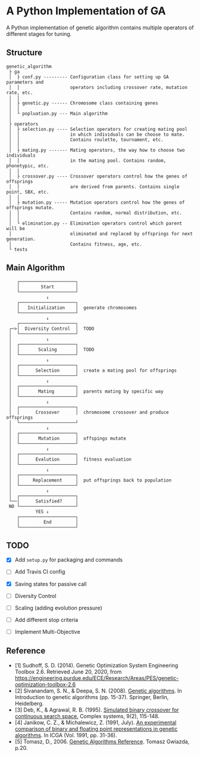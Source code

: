 # A Python Implementation of GA

A Python implementation of genetic algorithm contains multiple operators of different stages for tuning.

## Structure

```
genetic_algorithm
 ├ ga
 │  ├ conf.py --------- Configuration class for setting up GA parameters and
 │  │                   operators including crossover rate, mutation rate, etc.
 │  │
 │  ├ genetic.py ------ Chromosome class containing genes
 │  │
 │  └ popluation.py --- Main algorithm
 │
 ├ operators
 │  ├ selection.py ---- Selection operators for creating mating pool
 │  │                   in which individuals can be choose to mate.
 │  │                   Contains roulette, tournament, etc.
 │  │
 │  ├ mating.py ------- Mating operators, the way how to choose two individuals
 │  │                   in the mating pool. Contains random, phonetypic, etc.
 │  │
 │  ├ crossover.py ---- Crossover operators control how the genes of offsprings 
 │  │                   are derived from parents. Contains single point, SBX, etc.
 │  │
 │  ├ mutation.py ----- Mutation operators control how the genes of offsprings mutate.
 │  │                   Contains random, normal distribution, etc.
 │  │
 │  └ elimination.py -- Elimination operators control which parent will be 
 │                      eliminated and replaced by offsprings for next generation. 
 │                      Contains fitness, age, etc.
 └ tests
```  

## Main Algorithm

```
    ┌─────────────────────┐
    │        Start        │
    └─────────────────────┘        
               ↓
    ┌─────────────────────┐
    │   Initialization    │  generate chromosomes
    └─────────────────────┘
               ↓
    ┌─────────────────────┐
 ┌─>│  Diversity Control  │  TODO
 │  └─────────────────────┘
 │             ↓
 │  ┌─────────────────────┐
 │  │       Scaling       │  TODO
 │  └─────────────────────┘
 │             ↓
 │  ┌─────────────────────┐
 │  │      Selection      │  create a mating pool for offsprings
 │  └─────────────────────┘
 │             ↓
 │  ┌─────────────────────┐
 │  │       Mating        │  parents mating by specific way
 │  └─────────────────────┘
 │             ↓
 │  ┌─────────────────────┐
 │  │      Crossover      │  chromosome crossover and produce offsprings
 │  └─────────────────────┘
 │             ↓
 │  ┌─────────────────────┐
 │  │       Mutation      │  offspings mutate
 │  └─────────────────────┘
 │             ↓
 │  ┌─────────────────────┐
 │  │      Evalution      │  fitness evaluation
 │  └─────────────────────┘
 │             ↓
 │  ┌─────────────────────┐
 │  │     Replacement     │  put offsprings back to population
 │  └─────────────────────┘
 │             ↓
 │  ┌─────────────────────┐
 └──│      Satisfied?     │ 
 NO └─────────────────────┘
           YES ↓ 
    ┌─────────────────────┐
    │         End         │
    └─────────────────────┘
```

## TODO
- [x] Add `setup.py`  for packaging and commands
- [ ] Add Travis CI config
- [x] Saving states for passive call
- [ ] Diversity Control
- [ ] Scaling (adding evolution pressure)
- [ ] Add different stop criteria
- [ ] Implement Multi-Objective


## Reference
- [1] Sudhoff, S. D. (2014). Genetic Optimization System Engineering Toolbox 2.6. Retrieved June 20, 2020, from https://engineering.purdue.edu/ECE/Research/Areas/PES/genetic-optimization-toolbox-2.6
- [2] Sivanandam, S. N., & Deepa, S. N. (2008). [Genetic algorithms](https://link.springer.com/content/pdf/10.1007/978-3-540-73190-0_2.pdf). In Introduction to genetic algorithms (pp. 15-37). Springer, Berlin, Heidelberg.
- [3] Deb, K., & Agrawal, R. B. (1995). [Simulated binary crossover for continuous search space.](http://citeseerx.ist.psu.edu/viewdoc/download?doi=10.1.1.26.8485&rep=rep1&type=pdf) Complex systems, 9(2), 115-148.
- [4] Janikow, C. Z., & Michalewicz, Z. (1991, July). [An experimental comparison of binary and floating point representations in genetic algorithms](http://www.cs.umsl.edu/~janikow/publications/1991/GAbin/text.pdf). In ICGA (Vol. 1991, pp. 31-36).
- [5] Tomasz, D., 2006. [Genetic Algorithms Reference](https://dl.acm.org/doi/book/10.5555/1203159). Tomasz Gwiazda, p.20.